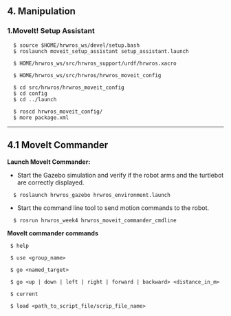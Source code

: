## 4. Manipulation

###  1.MoveIt! Setup Assistant
```
  $ source $HOME/hrwros_ws/devel/setup.bash
  $ roslaunch moveit_setup_assistant setup_assistant.launch
```
```
  $ HOME/hrwros_ws/src/hrwros_support/urdf/hrwros.xacro

  $ HOME/hrwros_ws/src/hrwros/hrwros_moveit_config
```
```
  $ cd src/hrwros/hrwros_moveit_config
  $ cd config
  $ cd ../launch
```
```
  $ roscd hrwros_moveit_config/
  $ more package.xml
```
-------------------------------------------------------------------------

## 4.1  MoveIt Commander

 **Launch MoveIt Commander:** 

 * Start the Gazebo simulation and verify if the robot arms and the turtlebot are correctly displayed.
```
  $ roslaunch hrwros_gazebo hrwros_environment.launch
```

 * Start the command line tool to send motion commands to the robot.
```
  $ rosrun hrwros_week4 hrwros_moveit_commander_cmdline
```

 **MoveIt commander commands** 
 ```
  $ help

  $ use <group_name>
  
  $ go <named_target>
  
  $ go <up | down | left | right | forward | backward> <distance_in_m>

  $ current

  $ load <path_to_script_file/scrip_file_name>
```
